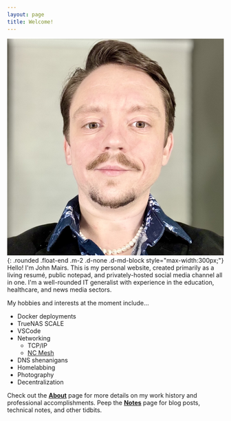```yaml
---
layout: page
title: Welcome!
---
```

![Winter 2024 headshot of John Mairs, a white male in his early 30s](/assets/images/JM-av-2025-sm.jpeg){: .rounded .float-end .m-2 .d-none .d-md-block style="max-width:300px;"}
Hello! I'm John Mairs. This is my personal website, created primarily as a living resumé, public notepad, and privately-hosted social media channel all in one. I'm a well-rounded IT generalist with experience in the education, healthcare, and news media sectors.

My hobbies and interests at the moment include...
- Docker deployments
- TrueNAS SCALE
- VSCode
- Networking
    - TCP/IP
    - [NC Mesh](https://ncmesh.net/)
- DNS shenanigans
- Homelabbing
- Photography
- Decentralization

Check out the [__About__](/about) page for more details on my work history and professional accomplishments. Peep the [__Notes__](/notes) page for blog posts, technical notes, and other tidbits.